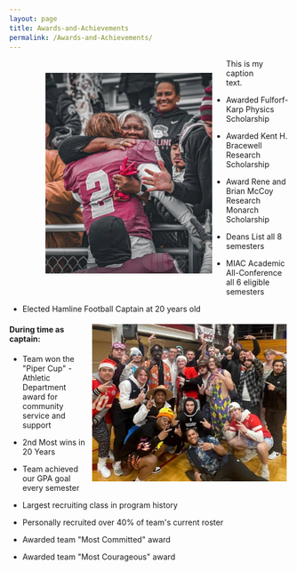 ```yaml
---
layout: page
title: Awards-and-Achievements
permalink: /Awards-and-Achievements/
---
```


<figure>
  <img src="/prez_miller.jpg" width="300" align="left" style="padding:25px" alt="my alt text" />
  <figcaption  class="figure-caption text-center">This is my caption text.</figcaption>
</figure>



-   Awarded Fulforf-Karp Physics Scholarship

-   Awarded Kent H. Bracewell Research Scholarship

-   Award Rene and Brian McCoy Research Monarch Scholarship

-   Deans List all 8 semesters

-   MIAC Academic All-Conference all 6 eligible semesters

-   Elected Hamline Football Captain at 20 years old

<img src="/mr_focke.jpg" width="350" align="right" style="padding:5px"/>

#### During time as captain:
-   Team won the "Piper Cup" - Athletic Department award for community service and support

-   2nd Most wins in 20 Years

-   Team achieved our GPA goal every semester

-   Largest recruiting class in program history

-   Personally recruited over 40% of team's current roster

-   Awarded team "Most Committed" award

-   Awarded team "Most Courageous" award
